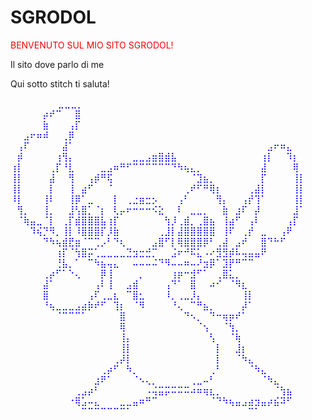 # SGRODOL

<font color="red">BENVENUTO SUL MIO SITO SGRODOL!</font></li>

Il sito dove parlo di me

Qui sotto stitch ti saluta!   



<font color="blue">⠀
⠀⠀⠀⠀⠀⠀⣀⣀⣀⡀⠀⠀⠀⠀⠀⠀⠀⠀⠀⠀⠀⠀⠀⠀⠀⠀⠀⠀⠀⠀⠀⠀⠀⠀⠀⠀⠀⠀⠀⠀⠀⠀⠀⠀⠀
⠀⠀⠀⠀⠀⡴⠞⠉⠀⠀⣿⠀⠀⠀⠀⠀⠀⠀⠀⠀⠀⠀⠀⠀⠀⠀⠀⠀⠀⠀⠀⠀⠀⠀⠀⠀⠀⠀⠀⠀⠀⠀⠀⠀⠀⠀
⠀⠀⠀⠀⠀⣷⠀⠀⠀⢠⡏⠀⠀⠀⠀⠀⠀⠀⠀⠀⠀⠀⠀⠀⠀⠀⠀⠀⠀⠀⠀⠀⠀⠀⠀⠀⠀⠀⠀⠀⠀⠀⠀⠀⠀⠀
⠀⠀⣠⠖⠶⠾⠀⠀⢀⡿⠀⠀⠀⠀⠀⠀⠀⠀⠀⠀⠀⠀⠀⠀⠀⠀⠀⠀⠀⠀⠀⠀⠀⠀⠀⠀⠀⠀⠀⠀⠀⠀⠀⠀⠀⠀
⠀⢠⠏⠀⠀⠀⠀⠀⣼⠁⠀⠀⠀⠀⠀⠀⠀⠀⠀⠀⠀⠀⠀⠀⠀⠀⠀⠀⠀⠀⠀⠀⠀⠀⠀⠀⠀⠀⠀⠀⣠⠖⠶⣄⠀⠀
⠀⡾⠀⠀⠀⠀⠀⢰⢻⡄⠀⠀⠀⠀⠀⠀⠀⠀⠀⣀⣀⣠⣶⣿⣾⣧⠀⠀⠀⠀⠀⠀⠀⠀⠀⠀⠀⠀⠀⢰⡇⠀⠀⠹⡆⠀
⢰⡇⠀⠀⠀⠀⢀⡏⠘⣇⠀⠀⠀⠀⣀⣠⠶⠛⠋⠉⠉⠉⠉⠉⠉⠙⠳⢦⣄⡀⠀⠀⠀⠀⠀⠀⠀⠀⠀⣼⠀⠀⠀⠀⢿⠀
⢸⡇⠀⠀⠀⠀⣼⠀⠀⢻⠀⠀⢠⡾⠛⢯⠀⠀⠀⠀⠀⠀⠀⠀⠀⠀⠀⠀⠈⣹⣦⡀⠀⠀⠀⠀⠀⠀⠀⡏⠀⠀⠀⠀⢸⡇
⢸⡇⠀⠀⠀⠀⡇⠀⠀⢸⠀⣴⠋⠀⠀⠈⠀⠀⠀⠀⠀⠀⠀⠀⠀⠀⠀⢀⠞⠋⠛⢿⡆⠀⠀⠀⠀⢀⣼⡇⠀⠀⠀⠀⢸⡇
⠸⡇⠀⠀⠀⢸⠇⠀⠀⢸⡿⠁⣀⠀⠀⠀⡇⠀⢀⣐⣶⣒⡢⠀⠀⠀⢠⠃⠀⠀⠀⠀⢻⡄⠀⠀⢠⡞⢹⠁⠀⠀⠀⠀⢸⡇
⠀⢻⡀⠀⠀⢸⡀⠀⠀⣸⢣⣿⡁⠈⡆⠀⢇⡤⠖⠒⠒⠒⠪⣕⠀⠀⠇⠀⣀⣀⡀⠀⠀⣷⠀⣰⠏⠀⡼⠀⠀⠀⠀⠀⣸⠁
⠀⠈⢷⣤⣀⠈⡇⠀⢀⡏⣾⣿⣿⣿⣧⢰⡏⠀⠀⠀⠀⠀⠀⠀⢳⡸⢀⣾⡀⢀⣿⣦⠀⢸⣴⠋⠀⢠⠇⠀⠀⠀⠀⢠⡏⠀
⠀⠀⠀⠹⢮⡙⠻⡀⢸⡇⠸⣿⣿⣿⡏⡸⣷⠀⠀⠀⠀⠀⠀⢀⣸⡇⣼⣿⣿⣿⣿⣿⠀⢸⠏⠀⢀⡞⠀⣀⠀⠀⢠⠟⠀⠀
⠀⠀⠀⠀⠀⠙⠳⢦⣾⣟⣶⠈⠉⢉⡠⠃⠙⢆⠀⠀⠀⠀⣠⣿⠋⡇⢿⣿⣿⣿⡿⠃⢀⣼⠀⣠⠞⠀⠀⣿⠙⠓⠋⠀⠀⠀
⠀⠀⠀⠀⠀⠀⠀⢰⡏⠈⢳⣿⡭⢁⣀⣀⣀⣀⣙⣲⣒⣚⡉⠀⠀⣨⠖⠚⠯⣅⠠⠔⣻⣻⡾⠧⢤⣤⣤⠟⠀⠀⠀⠀⠀⠀
⠀⠀⠀⠀⠀⠀⠀⢘⣧⡀⠁⠀⠉⠳⣦⢤⣄⠀⠀⠤⠤⠤⠬⠙⠻⠤⠤⠶⠤⠜⣲⡿⠁⣹⡟⠛⠉⠉⠀⠀⠀⠀⠀⠀⠀⠀
⠀⠀⠀⠀⠀⢀⡴⠋⠁⠑⢄⠀⠀⠀⡿⢸⠀⠀⠀⠀⡀⠀⠀⠀⠀⢰⡶⠒⣺⠋⠁⠀⢀⣿⣅⡀⠀⠀⠀⠀⠀⠀⠀⠀⠀⠀
⠀⠀⠀⠀⠀⣼⠁⠀⠀⠀⠀⠀⠀⢠⠇⢸⠀⠀⣠⣾⠀⠀⠀⠀⢠⠙⠁⠀⣿⠀⠀⠴⠊⠀⠈⠻⣆⠀⠀⠀⠀⠀⠀⠀⠀⠀
⠀⠀⠀⠀⠀⣿⠀⠀⠀⠀⠀⠀⢠⠏⢀⣀⣆⠀⠉⣿⣂⠀⠀⠀⠸⡀⢀⣀⡸⡄⠀⠀⠀⠀⠀⠀⢸⡇⠀⠀⠀⠀⠀⠀⠀⠀
⠀⠀⠀⠀⠀⠘⢦⣀⣀⣀⣠⣴⡷⠞⠋⠀⢹⡆⠀⠈⠻⠀⠀⠀⠀⠘⢄⠀⠉⠛⣦⡀⠀⠀⠀⠀⡼⠁⠀⠀⠀⠀⠀⠀⠀⠀
⠀⠀⠀⠀⠀⠀⠀⠈⠉⠉⠉⠁⠀⠀⠀⠀⠀⣿⠀⠀⠀⠀⠀⠀⠀⠀⠀⠙⠢⡀⠀⠙⠒⢶⡶⠞⠁⠀⠀⠀⠀⠀⠀⠀⠀⠀
⠀⠀⠀⠀⠀⠀⠀⠀⠀⠀⠀⠀⠀⠀⠀⠀⠀⢿⠀⠀⠀⠀⠀⠀⠀⠀⠀⠀⠀⠈⢢⠀⠀⠈⢳⡀⠀⠀⠀⠀⠀⠀⠀⠀⠀⠀
⠀⠀⠀⠀⠀⠀⠀⠀⠀⠀⠀⠀⠀⠀⠀⠀⠀⢸⡄⠀⠀⠀⠀⠀⠀⠀⠀⠀⠀⠀⠀⢣⠀⠀⠈⢷⠀⠀⠀⠀⠀⠀⠀⠀⠀⠀
⠀⠀⠀⠀⠀⠀⠀⠀⠀⠀⠀⠀⠀⠀⠀⠀⠀⢸⡇⠀⠀⠀⠀⠀⠀⠀⠀⠀⠀⠀⠀⠀⡇⠀⠀⣸⡆⠀⠀⠀⠀⠀⠀⠀⠀⠀
⠀⠀⠀⠀⠀⠀⠀⠀⠀⠀⠀⠀⠀⠀⠀⠀⢀⡼⡇⠀⠀⠀⠀⠀⠀⠀⠀⠀⠀⠀⠀⠀⡇⠀⠀⠈⠳⣄⠀⠀⠀⠀⠀⠀⠀⠀
⠀⠀⠀⠀⠀⠀⠀⠀⠀⠀⠀⠀⠀⠀⢀⡴⠋⠀⠳⡀⠀⠀⠀⠀⠀⠀⠀⠀⠀⠀⠀⢀⠃⠀⠀⠀⠀⠈⠳⣄⠀⠀⠀⠀⠀⠀
⠀⠀⠀⠀⠀⠀⠀⠀⠀⠀⠀⠀⠀⣰⠟⠁⠀⠀⠀⠈⠢⢄⡀⠀⠀⠀⠀⠀⢀⣀⠤⠃⠀⠀⠀⠀⠀⠀⠀⠈⠳⣄⠀⠀⠀⠀
⠀⠀⠀⠀⠀⠀⠀⠀⠀⠀⢀⣠⡴⠃⠀⠀⠀⠀⠀⠀⠀⠠⢬⣭⡭⠭⠭⠭⠴⠶⢶⣆⡀⠀⠀⠀⠀⠀⠀⠀⠀⠈⢳⣦⠀⠀
⠀⠀⠀⠀⠀⠀⠀⠀⠀⠐⢿⣡⠤⣄⠀⠀⠀⣀⣀⣤⠶⠛⠉⠀⠀⠀⠀⠀⠀⠀⠀⠈⠙⠳⢦⣤⣠⣴⣲⣤⡴⣮⠽⠋⠀⠀
⠀⠀⠀⠀⠀⠀⠀⠀⠀⠀⠀⠉⠉⠉⠉⠉⠉⠉⠁⠀⠀⠀⠀⠀⠀⠀⠀⠀⠀⠀⠀⠀⠀⠀⠀⠀⠀⠉⠁⠀⠀⠀⠀⠀⠀⠀</font></li>
